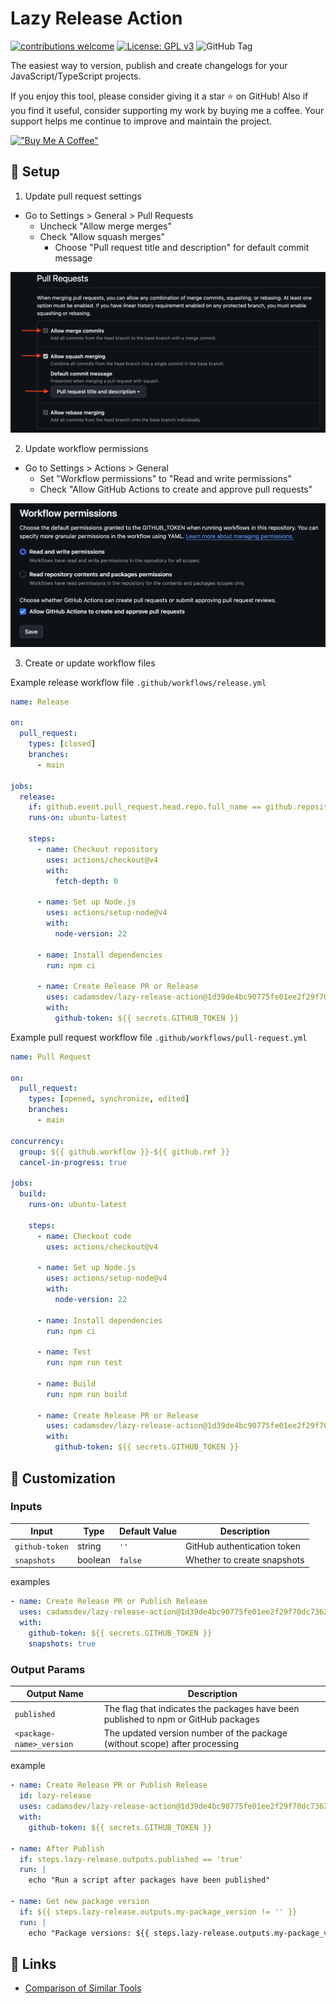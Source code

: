 # Lazy Release Action

[![contributions welcome](https://img.shields.io/badge/contributions-welcome-brightgreen.svg?style=flat)](https://github.com/cadamsdev/lazy-release-action/issues) [![License: GPL v3](https://img.shields.io/badge/License-GPLv3-blue.svg)](https://www.gnu.org/licenses/gpl-3.0) ![GitHub Tag](https://img.shields.io/github/v/tag/cadamsdev/lazy-release-action)

The easiest way to version, publish and create changelogs for your JavaScript/TypeScript projects.

If you enjoy this tool, please consider giving it a star ⭐️ on GitHub! Also if you find it useful, consider supporting my work by buying me a coffee. Your support helps me continue to improve and maintain the project.

[!["Buy Me A Coffee"](https://www.buymeacoffee.com/assets/img/custom_images/orange_img.png)](https://www.buymeacoffee.com/cadamsdev)

## 📝 Setup

1. Update pull request settings

- Go to Settings > General > Pull Requests
  - Uncheck "Allow merge merges"
  - Check "Allow squash merges"
    - Choose "Pull request title and description" for default commit message

![PR Settings](/media/pr-settings.png)

2. Update workflow permissions

- Go to Settings > Actions > General
  - Set "Workflow permissions" to "Read and write permissions"
  - Check "Allow GitHub Actions to create and approve pull requests"

![Workflow Permissions](/media/workflow-permissions.png)

3. Create or update workflow files

Example release workflow file
`.github/workflows/release.yml`

```yml
name: Release

on:
  pull_request:
    types: [closed]
    branches:
      - main

jobs:
  release:
    if: github.event.pull_request.head.repo.full_name == github.repository && github.event.pull_request.merged == true
    runs-on: ubuntu-latest

    steps:
      - name: Checkout repository
        uses: actions/checkout@v4
        with:
          fetch-depth: 0

      - name: Set up Node.js
        uses: actions/setup-node@v4
        with:
          node-version: 22

      - name: Install dependencies
        run: npm ci

      - name: Create Release PR or Release
        uses: cadamsdev/lazy-release-action@1d39de4bc90775fe01ee2f29f70dc7362eacf0fa # v0.1.0
        with:
          github-token: ${{ secrets.GITHUB_TOKEN }}
```

Example pull request workflow file
`.github/workflows/pull-request.yml`

```yml
name: Pull Request

on:
  pull_request:
    types: [opened, synchronize, edited]
    branches:
      - main

concurrency:
  group: ${{ github.workflow }}-${{ github.ref }}
  cancel-in-progress: true

jobs:
  build:
    runs-on: ubuntu-latest

    steps:
      - name: Checkout code
        uses: actions/checkout@v4

      - name: Set up Node.js
        uses: actions/setup-node@v4
        with:
          node-version: 22

      - name: Install dependencies
        run: npm ci

      - name: Test
        run: npm run test

      - name: Build
        run: npm run build

      - name: Create Release PR or Release
        uses: cadamsdev/lazy-release-action@1d39de4bc90775fe01ee2f29f70dc7362eacf0fa # v0.1.0
        with:
          github-token: ${{ secrets.GITHUB_TOKEN }}
```

## 🔧 Customization

### Inputs

| Input          | Type    | Default Value | Description                 |
| -------------- | ------- | ------------- | --------------------------- |
| `github-token` | string  | `''`          | GitHub authentication token |
| `snapshots`    | boolean | `false`       | Whether to create snapshots |

examples

```yaml
- name: Create Release PR or Publish Release
  uses: cadamsdev/lazy-release-action@1d39de4bc90775fe01ee2f29f70dc7362eacf0fa # v0.1.0
  with:
    github-token: ${{ secrets.GITHUB_TOKEN }}
    snapshots: true
```

### Output Params

| Output Name              | Description                                                                        |
| ------------------------ | ---------------------------------------------------------------------------------- |
| `published`              | The flag that indicates the packages have been published to npm or GitHub packages |
| `<package-name>_version` | The updated version number of the package (without scope) after processing         |

example

```yaml
- name: Create Release PR or Publish Release
  id: lazy-release
  uses: cadamsdev/lazy-release-action@1d39de4bc90775fe01ee2f29f70dc7362eacf0fa # v0.1.0
  with:
    github-token: ${{ secrets.GITHUB_TOKEN }}

- name: After Publish
  if: steps.lazy-release.outputs.published == 'true'
  run: |
    echo "Run a script after packages have been published"

- name: Get new package version
  if: ${{ steps.lazy-release.outputs.my-package_version != '' }}
  run: |
    echo "Package versions: ${{ steps.lazy-release.outputs.my-package_version }}"
```

## 🔗 Links

- [Comparison of Similar Tools](docs/comparison-of-similar-tools.md)

